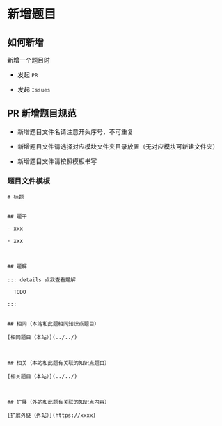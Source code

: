 # 新增题目


## 如何新增

新增一个题目时

- 发起 `PR`

- 发起 `Issues`


## PR 新增题目规范

- 新增题目文件名请注意开头序号，不可重复

- 新增题目文件请选择对应模块文件夹目录放置（无对应模块可新建文件夹）

- 新增题目文件请按照模板书写


### 题目文件模板

```
# 标题


## 题干

- xxx

- xxx



## 题解

::: details 点我查看题解

  TODO

:::


## 相同（本站和此题相同知识点题目）

[相同题目（本站）](../../)



## 相关（本站和此题有关联的知识点题目）

[相关题目（本站）](../../)



## 扩展（外站和此题有关联的知识点内容）

[扩展外链（外站）](https://xxxx)

```